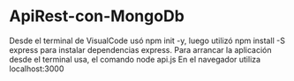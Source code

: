 # ApiRest-con-MongoDb
Desde el terminal de VisualCode usó npm init -y, luego utilizó npm install -S express para instalar dependencias express. 
Para arrancar la aplicación desde el terminal usa, el comando node api.js
En el navegador utiliza localhost:3000
